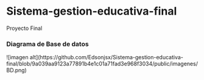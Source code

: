 # Sistema-gestion-educativa-final
 Proyecto Final

<h3>Diagrama de Base de datos</h3>
![imagen alt](https://github.com/Edsonjsx/Sistema-gestion-educativa-final/blob/9a039aa9123a77891b4e1c01a71fad3e968f3034/public/imagenes/BD.png)
